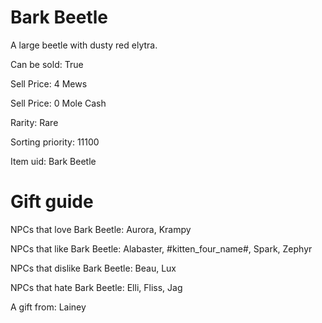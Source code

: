 # Bark Beetle

A large beetle with dusty red elytra.

Can be sold: True

Sell Price: 4 Mews

Sell Price: 0 Mole Cash

Rarity: Rare

Sorting priority: 11100

Item uid: Bark Beetle

# Gift guide

NPCs that love Bark Beetle: Aurora, Krampy

NPCs that like Bark Beetle: Alabaster, #kitten_four_name#, Spark, Zephyr

NPCs that dislike Bark Beetle: Beau, Lux

NPCs that hate Bark Beetle: Elli, Fliss, Jag

A gift from: Lainey